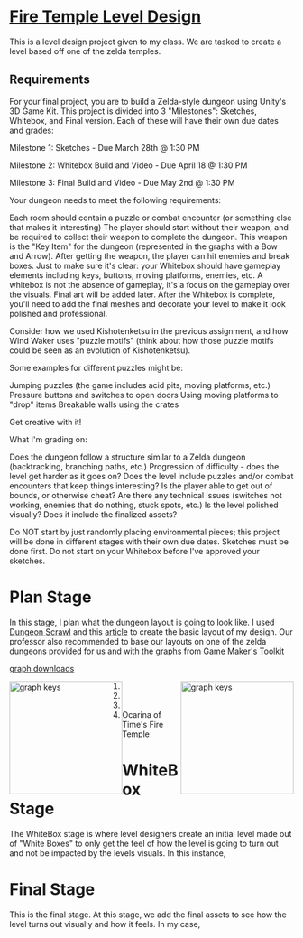 # [Fire Temple Level Design](https://www.youtube.com/playlist?list=PLzhOA58UvV9PQWqKbFqEgF0sX4Wwo6scu)
 This is a level design project given to my class. We are tasked to create a level based off one of the zelda temples.

## Requirements
For your final project, you are to build a Zelda-style dungeon using Unity's 3D Game Kit. This project is divided into 3 "Milestones": Sketches, Whitebox, and Final version. Each of these will have their own due dates and grades:

Milestone 1: Sketches - Due March 28th @ 1:30 PM

Milestone 2: Whitebox Build and Video - Due April 18 @ 1:30 PM

Milestone 3: Final Build and Video - Due May 2nd @ 1:30 PM

Your dungeon needs to meet the following requirements:

Each room should contain a puzzle or combat encounter (or something else that makes it interesting)
The player should start without their weapon, and be required to collect their weapon to complete the dungeon. This weapon is the "Key Item" for the dungeon (represented in the graphs with a Bow and Arrow). After getting the weapon, the player can hit enemies and break boxes.
Just to make sure it's clear: your Whitebox should have gameplay elements including keys, buttons, moving platforms, enemies, etc. A whitebox is not the absence of gameplay, it's a focus on the gameplay over the visuals. Final art will be added later.
After the Whitebox is complete, you'll need to add the final meshes and decorate your level to make it look polished and professional.

Consider how we used Kishotenketsu in the previous assignment, and how Wind Waker uses "puzzle motifs" (think about how those puzzle motifs could be seen as an evolution of Kishotenketsu).

Some examples for different puzzles might be:

Jumping puzzles (the game includes acid pits, moving platforms, etc.)
Pressure buttons and switches to open doors
Using moving platforms to "drop" items
Breakable walls using the crates

Get creative with it!

What I'm grading on:

Does the dungeon follow a structure similar to a Zelda dungeon (backtracking, branching paths, etc.)
Progression of difficulty - does the level get harder as it goes on?
Does the level include puzzles and/or combat encounters that keep things interesting?
Is the player able to get out of bounds, or otherwise cheat?
Are there any technical issues (switches not working, enemies that do nothing, stuck spots, etc.)
Is the level polished visually? Does it include the finalized assets?

Do NOT start by just randomly placing environmental pieces; this project will be done in different stages with their own due dates. Sketches must be done first. Do not start on your Whitebox before I've approved your sketches.

# Plan Stage
In this stage, I plan what the dungeon layout is going to look like. 
I used [Dungeon Scrawl](https://www.dungeonscrawl.com) and this [article](https://www.worldofleveldesign.com/categories/cat-level-design.php) to create the basic layout of my design. Our professor also recommended to base our layouts on one of the zelda dungeons provided for us and with the [graphs](https://www.patreon.com/posts/how-my-boss-key-13801754) from [Game Maker's Toolkit](https://www.youtube.com/playlist?list=PLc38fcMFcV_ul4D6OChdWhsNsYY3NA5B2)
<br>  

[graph downloads](https://www.dropbox.com/sh/0arnq2gf89e8hem/AAAJYLhV8VT7o4meCTa-hRdVa?dl=0)
<br>

<img src="https://c10.patreonusercontent.com/4/patreon-media/p/post/13801754/29fa8d1e33e24282bbde32e49879c0c4/eyJwIjoxfQ%3D%3D/1.png?token-time=1665360000&token-hash=QT6jMTxlR6goXLRe5O4cRWev9MiLaaX2vhASfBDOiGE%3D" alt="graph keys" style="float:left;width:200px;"/>

<img src="https://ucded9f7433a3311c0fedc216aaa.previews.dropboxusercontent.com/p/thumb/ABoQ-ZlQSaJDWCF2FEfaFAi7jC788GBNq56lj_Bsv7hgH4owD-1A6AgsseBM-YlCr1H9D_Hn_efA73XLGlGp-1uL8ua_8YtQJLO89fJ5lw37MCK3EAUkDL__N-R5fvGM8t5z9cjXd3mnWLP_XtLVf02-74P5fNiOcPg7mfOV95JiK5keOiNcjXQdnj4b1L1BtEqpwuaML_GtfYvsXHLKFDX9TwM5RTtkduOt3U2cmf3cgJxrJfs5Dr29YXW6Lgbxy6hcRFIu4FiYiwI76M61KIOFmC2K_QeZq9rYX_QchvwzD__GOno7iRoykLkUXLlfQ54e0NusetiwMuJbJU85woCuaI3VixjYjY8G5h09BtrolAxU_xyuJsOsn8nCAScbSK0/p.png" alt="graph keys" style="float:right;width:200px;"/>

1. <br>
2. <br>
3. <br>
4. Ocarina of Time's Fire Temple<br>


# WhiteBox Stage
The WhiteBox stage is where level designers create an initial level made out of "White Boxes" to only get the feel of how the level is going to turn out and not be impacted by the levels visuals. In this instance,
# Final Stage
This is the final stage. At this stage, we add the final assets to see how the level turns out visually and how it feels. In my case,